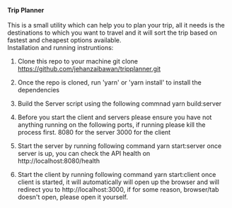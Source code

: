 <strong>Trip Planner</strong><br><br>
This is a small utility which can help you to plan your trip, all it needs is the destinations to which you want to travel and it will sort the trip based on fastest and cheapest options available.
<br>
Installation and running instruntions:

1. Clone this repo to your machine
   git clone https://github.com/jehanzaibawan/tripplanner.git

2. Once the repo is cloned, run 'yarn' or 'yarn install' to install the dependencies

3. Build the Server script using the following commnad
   yarn build:server

4. Before you start the client and servers please ensure you have not anything running on the following ports, if running please kill the process first.
   8080 for the server
   3000 for the client

5. Start the server by running following command
   yarn start:server
   once server is up, you can check the API health on http://localhost:8080/health

6. Start the client by running following command
   yarn start:client
   once client is started, it will automatically will open up the browser and will redirect you to http://localhost:3000, if for some reason, browser/tab doesn't open, please open it yourself.

